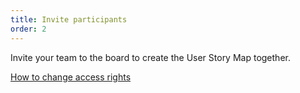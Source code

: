 ```yaml
---
title: Invite participants
order: 2
---
```


Invite your team to the board to create the User Story Map together.

[How to change access rights](howTo:access_rights)
